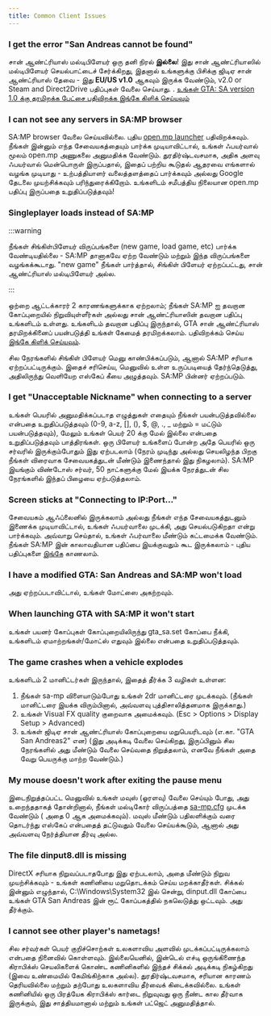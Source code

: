 ```yaml
---
title: Common Client Issues
---
```


### I get the error "San Andreas cannot be found"

சான் ஆண்ட்ரியாஸ் மல்டிபிளேயர் ஒரு தனி நிரல் **இல்லை**! இது சான் ஆண்ட்ரியாஸில் மல்டிபிளேயர் செயல்பாட்டைச் சேர்க்கிறது, இதனால் உங்களுக்கு பிசிக்கு ஜிடிஏ சான் ஆண்ட்ரியாஸ் தேவை - இது **EU/US v1.0** ஆகவும் இருக்க வேண்டும், v2.0 or Steam and Direct2Drive பதிப்புகள் வேலை செய்யாது. . [உங்கள் GTA: SA version 1.0 க்கு தரமிறக்க பேட்சை பதிவிறக்க இங்கே கிளிக் செய்யவும்](http://grandtheftauto.filefront.com/file/GTA_SA_Downgrader_Patch;74661)

### I can not see any servers in SA:MP browser

SA:MP browser வேலை செய்யவில்லை. புதிய [open.mp launcher](https://github.com/openmultiplayer/launcher/releases/latest) பதிவிறக்கவும்.
நீங்கள் இன்னும் எந்த சேவையகத்தையும் பார்க்க முடியாவிட்டால், உங்கள் ஃபயர்வால் மூலம் open.mp அணுகலை அனுமதிக்க வேண்டும். துரதிர்ஷ்டவசமாக, அதிக அளவு ஃபயர்வால் மென்பொருள் இருப்பதால், இதைப் பற்றிய கூடுதல் ஆதரவை எங்களால் வழங்க முடியாது - உற்பத்தியாளர் வலைத்தளத்தைப் பார்க்கவும் அல்லது Google தேடலை முயற்சிக்கவும் பரிந்துரைக்கிறோம். உங்களிடம் சமீபத்திய நிலையான open.mp பதிப்பு இருப்பதை உறுதிப்படுத்தவும்!

### Singleplayer loads instead of SA:MP

:::warning

நீங்கள் சிங்கிள்பிளேயர் விருப்பங்களை (new game, load game, etc) பார்க்க வேண்டியதில்லை - SA:MP தானாகவே ஏற்ற வேண்டும் மற்றும் இந்த விருப்பங்களை வழங்கக்கூடாது. "new game" நீங்கள் பார்த்தால், சிங்கிள் பிளேயர் ஏற்றப்பட்டது, சான் ஆண்ட்ரியாஸ் மல்டிபிளேயர் அல்ல.

:::

ஒற்றை ஆட்டக்காரர் 2 காரணங்களுக்காக ஏற்றலாம்; நீங்கள் SA:MP ஐ தவறான கோப்புறையில் நிறுவியுள்ளீர்கள் அல்லது சான் ஆண்ட்ரியாஸின் தவறான பதிப்பு உங்களிடம் உள்ளது. உங்களிடம் தவறான பதிப்பு இருந்தால், GTA சான் ஆண்ட்ரியாஸ் தரமிறக்கினைப் பயன்படுத்தி உங்கள் கேமைத் தரமிறக்கலாம். பதிவிறக்கம் செய்ய [இங்கே கிளிக் செய்யவும்](http://grandtheftauto.filefront.com/file/GTA_SA_Downgrader_Patch;74661).

சில நேரங்களில் சிங்கிள் பிளேயர் மெனு காண்பிக்கப்படும், ஆனால் SA:MP சரியாக ஏற்றப்பட்டிருக்கும். இதைச் சரிசெய்ய, மெனுவில் உள்ள உருப்படியைத் தேர்ந்தெடுத்து, அதிலிருந்து வெளியேற எஸ்கேப் கீயை அழுத்தவும். SA:MP பின்னர் ஏற்றப்படும்.

### I get "Unacceptable Nickname" when connecting to a server

உங்கள் பெயரில் அனுமதிக்கப்படாத எழுத்துகள் எதையும் நீங்கள் பயன்படுத்தவில்லை என்பதை உறுதிப்படுத்தவும் (0-9, a-z, \[\], (), \$, @, ., \_ மற்றும் = மட்டும் பயன்படுத்தவும்), மேலும் உங்கள் பெயர் 20 க்கு மேல் இல்லை என்பதை உறுதிப்படுத்தவும் பாத்திரங்கள். ஒரு பிளேயர் உங்களைப் போன்ற அதே பெயரில் ஒரு சர்வரில் இருக்கும்போதும் இது ஏற்படலாம் (நேரம் முடிந்து அல்லது செயலிழந்த பிறகு நீங்கள் விரைவாக சேவையகத்துடன் மீண்டும் இணைந்தால் இது நிகழலாம்). SA:MP இயங்கும் விண்டோஸ் சர்வர், 50 நாட்களுக்கு மேல் இயக்க நேரத்துடன் சில நேரங்களில் இந்தப் பிழையை ஏற்படுத்தலாம்.

### Screen sticks at "Connecting to IP:Port..."

சேவையகம் ஆஃப்லைனில் இருக்கலாம் அல்லது நீங்கள் எந்த சேவையகத்துடனும் இணைக்க முடியாவிட்டால், உங்கள் ஃபயர்வாலை முடக்கி, அது செயல்படுகிறதா என்று பார்க்கவும். அவ்வாறு செய்தால், உங்கள் ஃபர்வாலை மீண்டும் கட்டமைக்க வேண்டும். நீங்கள் SA:MP இன் காலாவதியான பதிப்பை இயக்குவதும் கூட இருக்கலாம் - புதிய பதிப்புகளை [இங்கே](https://sa-mp.mp/downloads/) காணலாம்.

### I have a modified GTA: San Andreas and SA:MP won't load

அது ஏற்றப்படாவிட்டால், உங்கள் மோட்ஸை அகற்றவும்.

### When launching GTA with SA:MP it won't start

உங்கள் பயனர் கோப்புகள் கோப்புறையிலிருந்து gta_sa.set கோப்பை நீக்கி, உங்களிடம் ஏமாற்றங்கள்/மோட்ஸ் எதுவும் இல்லை என்பதை உறுதிப்படுத்தவும்.

### The game crashes when a vehicle explodes

உங்களிடம் 2 மானிட்டர்கள் இருந்தால், இதைத் தீர்க்க 3 வழிகள் உள்ளன:

1. நீங்கள் sa-mp விளையாடும்போது உங்கள் 2dr மானிட்டரை முடக்கவும். (நீங்கள் மானிட்டரை இயக்க விரும்பினால், அவ்வளவு புத்திசாலித்தனமாக இருக்காது.)
2. உங்கள் Visual FX quality குறைவாக அமைக்கவும். (Esc > Options > Display Setup > Advanced)
3. உங்கள் ஜிடிஏ சான் ஆண்ட்ரியாஸ் கோப்புறையை மறுபெயரிடவும் (எ.கா. "GTA San Andreas2" என) (இது அடிக்கடி வேலை செய்கிறது, இருப்பினும் சில நேரங்களில் அது மீண்டும் வேலை செய்வதை நிறுத்தலாம், எனவே நீங்கள் அதை வேறு பெயருக்கு மாற்ற வேண்டும்.)

### My mouse doesn't work after exiting the pause menu

இடைநிறுத்தப்பட்ட மெனுவில் உங்கள் மவுஸ் (ஓரளவு) வேலை செய்யும் போது, ​​அது உறைந்ததாகத் தோன்றினால், நீங்கள் மல்டிகோர் விருப்பத்தை [sa-mp.cfg](ClientCommands#file-sa-mpcfg "Sa-mp.cfg") முடக்க வேண்டும் ( அதை 0 ஆக அமைக்கவும்). மவுஸ் மீண்டும் பதிலளிக்கும் வரை தொடர்ந்து எஸ்கேப் என்பதைத் தட்டுவதும் வேலை செய்யக்கூடும், ஆனால் அது அவ்வளவு நேர்த்தியான தீர்வு அல்ல.

### The file dinput8.dll is missing

DirectX சரியாக நிறுவப்படாதபோது இது ஏற்படலாம், அதை மீண்டும் நிறுவ முயற்சிக்கவும் - உங்கள் கணினியை மறுதொடக்கம் செய்ய மறக்காதீர்கள். சிக்கல் இன்னும் எழுந்தால், C:\\Windows\\System32 இல் சென்று, dinput.dll கோப்பை உங்கள் GTA San Andreas இன் ரூட் கோப்பகத்தில் நகலெடுத்து ஒட்டவும். அது தீர்க்கும்.

### I cannot see other player's nametags!

சில சர்வர்கள் பெயர் குறிச்சொற்கள் உலகளாவிய அளவில் முடக்கப்பட்டிருக்கலாம் என்பதை நினைவில் கொள்ளவும். இல்லையெனில், இன்டெல் எச்டி ஒருங்கிணைந்த கிராபிக்ஸ் செயலிகளைக் கொண்ட கணினிகளில் இந்தச் சிக்கல் அடிக்கடி நிகழ்கிறது (இவை உண்மையில் கேமிங்கிற்காக அல்ல). துரதிர்ஷ்டவசமாக, சரியான காரணம் தெரியவில்லை மற்றும் தற்போது உலகளாவிய தீர்வைக் கிடைக்கவில்லை. உங்கள் கணினியில் ஒரு பிரத்யேக கிராபிக்ஸ் கார்டை நிறுவுவது ஒரு நீண்ட கால தீர்வாக இருக்கும், இது சாத்தியமானால் மற்றும் உங்கள் பட்ஜெட் அனுமதித்தால்.
